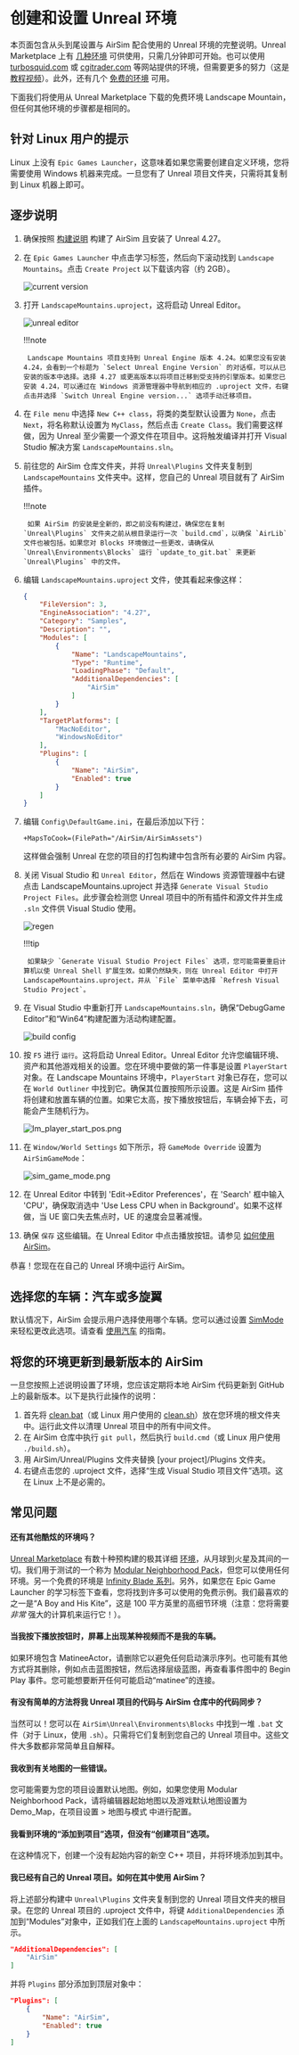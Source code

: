 # 创建和设置 Unreal 环境
本页面包含从头到尾设置与 AirSim 配合使用的 Unreal 环境的完整说明。Unreal Marketplace 上有 [几种环境](https://www.unrealengine.com/marketplace/content-cat/assets/environments) 可供使用，只需几分钟即可开始。也可以使用 [turbosquid.com](https://www.turbosquid.com/) 或 [cgitrader.com](https://www.cgtrader.com/) 等网站提供的环境，但需要更多的努力（这是 [教程视频](https://www.youtube.com/watch?v=y09VbdQWvQY&feature)）。此外，还有几个 [免费的环境](https://github.com/Microsoft/AirSim/issues/424) 可用。

下面我们将使用从 Unreal Marketplace 下载的免费环境 Landscape Mountain，但任何其他环境的步骤都是相同的。

## 针对 Linux 用户的提示
Linux 上没有 `Epic Games Launcher`，这意味着如果您需要创建自定义环境，您将需要使用 Windows 机器来完成。一旦您有了 Unreal 项目文件夹，只需将其复制到 Linux 机器上即可。

## 逐步说明

1. 确保按照 [构建说明](build_windows.md) 构建了 AirSim 且安装了 Unreal 4.27。
2. 在 `Epic Games Launcher` 中点击学习标签，然后向下滚动找到 `Landscape Mountains`。点击 `Create Project` 以下载该内容（约 2GB）。

    ![current version](images/landscape_mountains.png)

3. 打开 `LandscapeMountains.uproject`，这将启动 Unreal Editor。

    ![unreal editor](images/unreal_editor.png)
    
    !!!note

        Landscape Mountains 项目支持到 Unreal Engine 版本 4.24。如果您没有安装 4.24，会看到一个标题为 `Select Unreal Engine Version` 的对话框，可以从已安装的版本中选择。选择 4.27 或更高版本以将项目迁移到受支持的引擎版本。如果您已安装 4.24，可以通过在 Windows 资源管理器中导航到相应的 .uproject 文件，右键点击并选择 `Switch Unreal Engine version...` 选项手动迁移项目。

4. 在 `File menu` 中选择 `New C++ class`，将类的类型默认设置为 `None`，点击 `Next`，将名称默认设置为 `MyClass`，然后点击 `Create Class`。我们需要这样做，因为 Unreal 至少需要一个源文件在项目中。这将触发编译并打开 Visual Studio 解决方案 `LandscapeMountains.sln`。

5. 前往您的 AirSim 仓库文件夹，并将 `Unreal\Plugins` 文件夹复制到 `LandscapeMountains` 文件夹中。这样，您自己的 Unreal 项目就有了 AirSim 插件。

    !!!note

        如果 AirSim 的安装是全新的，即之前没有构建过，确保您在复制 `Unreal\Plugins` 文件夹之前从根目录运行一次 `build.cmd`，以确保 `AirLib` 文件也被包括。如果您对 Blocks 环境做过一些更改，请确保从 `Unreal\Environments\Blocks` 运行 `update_to_git.bat` 来更新 `Unreal\Plugins` 中的文件。

6. 编辑 `LandscapeMountains.uproject` 文件，使其看起来像这样：

    ```json
    {
    	"FileVersion": 3,
    	"EngineAssociation": "4.27",
    	"Category": "Samples",
    	"Description": "",
    	"Modules": [
    		{
    			"Name": "LandscapeMountains",
    			"Type": "Runtime",
    			"LoadingPhase": "Default",
    			"AdditionalDependencies": [
    				"AirSim"
    			]
    		}
    	],
    	"TargetPlatforms": [
    		"MacNoEditor",
    		"WindowsNoEditor"
    	],
    	"Plugins": [
    		{
    			"Name": "AirSim",
    			"Enabled": true
    		}
    	]
    }
    ```
    
7. 编辑 `Config\DefaultGame.ini`，在最后添加以下行：

    ```
    +MapsToCook=(FilePath="/AirSim/AirSimAssets")
    ```
    
    这样做会强制 Unreal 在您的项目的打包构建中包含所有必要的 AirSim 内容。

8. 关闭 Visual Studio 和 `Unreal Editor`，然后在 Windows 资源管理器中右键点击 LandscapeMountains.uproject 并选择 `Generate Visual Studio Project Files`。此步骤会检测您 Unreal 项目中的所有插件和源文件并生成 `.sln` 文件供 Visual Studio 使用。

    ![regen](images/regen_sln.png)

    !!!tip

        如果缺少 `Generate Visual Studio Project Files` 选项，您可能需要重启计算机以使 Unreal Shell 扩展生效。如果仍然缺失，则在 Unreal Editor 中打开 LandscapeMountains.uproject，并从 `File` 菜单中选择 `Refresh Visual Studio Project`。

9. 在 Visual Studio 中重新打开 `LandscapeMountains.sln`，确保“DebugGame Editor”和“Win64”构建配置为活动构建配置。

    ![build config](images/vsbuild_config.png)

10. 按 `F5` 进行 `运行`。这将启动 Unreal Editor。Unreal Editor 允许您编辑环境、资产和其他游戏相关的设置。您在环境中要做的第一件事是设置 `PlayerStart` 对象。在 Landscape Mountains 环境中，`PlayerStart` 对象已存在，您可以在 `World Outliner` 中找到它。确保其位置按照所示设置。这是 AirSim 插件将创建和放置车辆的位置。如果它太高，按下播放按钮后，车辆会掉下去，可能会产生随机行为。

    ![lm_player_start_pos.png](images/lm_player_start_pos.png)

11. 在 `Window/World Settings` 如下所示，将 `GameMode Override` 设置为 `AirSimGameMode`：

    ![sim_game_mode.png](images/sim_game_mode.png)

12. 在 Unreal Editor 中转到 'Edit->Editor Preferences'，在 'Search' 框中输入 'CPU'，确保取消选中 'Use Less CPU when in Background'。如果不这样做，当 UE 窗口失去焦点时，UE 的速度会显著减慢。

13. 确保 `保存` 这些编辑。在 Unreal Editor 中点击播放按钮。请参见 [如何使用 AirSim](https://github.com/Microsoft/AirSim/#how-to-use-it)。

恭喜！您现在在自己的 Unreal 环境中运行 AirSim。

## 选择您的车辆：汽车或多旋翼
默认情况下，AirSim 会提示用户选择使用哪个车辆。您可以通过设置 [SimMode](settings.md#SimMode) 来轻松更改此选项。请查看 [使用汽车](using_car.md) 的指南。

## 将您的环境更新到最新版本的 AirSim
一旦您按照上述说明设置了环境，您应该定期将本地 AirSim 代码更新到 GitHub 上的最新版本。以下是执行此操作的说明：

1. 首先将 [clean.bat](https://github.com/Microsoft/AirSim/blob/main/Unreal/Environments/Blocks/clean.bat)（或 Linux 用户使用的 [clean.sh](https://github.com/Microsoft/AirSim/blob/main/Unreal/Environments/Blocks/clean.sh)）放在您环境的根文件夹中。运行此文件以清理 Unreal 项目中的所有中间文件。
2. 在 AirSim 仓库中执行 `git pull`，然后执行 `build.cmd`（或 Linux 用户使用 `./build.sh`）。
3. 用 AirSim/Unreal/Plugins 文件夹替换 [your project]/Plugins 文件夹。
4. 右键点击您的 .uproject 文件，选择“生成 Visual Studio 项目文件”选项。这在 Linux 上不是必需的。

## 常见问题

#### 还有其他酷炫的环境吗？
[Unreal Marketplace](https://www.unrealengine.com/marketplace) 有数十种预构建的极其详细 [环境](https://www.unrealengine.com/marketplace/content-cat/assets/environments)，从月球到火星及其间的一切。我们用于测试的一个称为 [Modular Neighborhood Pack](https://www.unrealengine.com/marketplace/modular-neighborhood-pack)，但您可以使用任何环境。另一个免费的环境是 [Infinity Blade 系列](https://www.unrealengine.com/marketplace/infinity-blade-plain-lands)。另外，如果您在 Epic Game Launcher 的学习标签下查看，您将找到许多可以使用的免费示例。我们最喜欢的之一是“A Boy and His Kite”，这是 100 平方英里的高细节环境（注意：您将需要 *非常* 强大的计算机来运行它！）。

#### 当我按下播放按钮时，屏幕上出现某种视频而不是我的车辆。
如果环境包含 MatineeActor，请删除它以避免任何启动演示序列。也可能有其他方式将其删除，例如点击蓝图按钮，然后选择层级蓝图，再查看事件图中的 Begin Play 事件。您可能想要断开任何可能启动“matinee”的连接。

#### 有没有简单的方法将我 Unreal 项目的代码与 AirSim 仓库中的代码同步？
当然可以！您可以在 `AirSim\Unreal\Environments\Blocks` 中找到一堆 `.bat` 文件（对于 Linux，使用 `.sh`）。只需将它们复制到您自己的 Unreal 项目中。这些文件大多数都非常简单且自解释。

#### 我收到有关地图的一些错误。
您可能需要为您的项目设置默认地图。例如，如果您使用 Modular Neighborhood Pack，请将编辑器起始地图以及游戏默认地图设置为 Demo_Map，在项目设置 > 地图与模式 中进行配置。

#### 我看到环境的“添加到项目”选项，但没有“创建项目”选项。
在这种情况下，创建一个没有起始内容的新空 C++ 项目，并将环境添加到其中。

#### 我已经有自己的 Unreal 项目。如何在其中使用 AirSim？
将上述部分构建中 `Unreal\Plugins` 文件夹复制到您的 Unreal 项目文件夹的根目录。在您的 Unreal 项目的 .uproject 文件中，将键 `AdditionalDependencies` 添加到“Modules”对象中，正如我们在上面的 `LandscapeMountains.uproject` 中所示。
```json
"AdditionalDependencies": [
    "AirSim"
]
```

并将 `Plugins` 部分添加到顶层对象中：
```json
"Plugins": [
    {
        "Name": "AirSim",
        "Enabled": true
    }
]
```